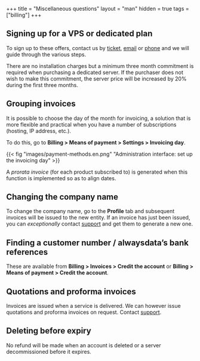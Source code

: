 +++
title = "Miscellaneous questions"
layout = "man"
hidden = true
tags = ["billing"]
+++

## Signing up for a VPS or dedicated plan

To sign up to these offers, contact us by [ticket](https://admin.alwaysdata.com/support/add/), [email](https://www.alwaysdata.com/fr/#contact) or [phone](tel:0184162340) and we will guide through the various steps.

There are no installation charges but a minimum three month commitment is required when purchasing a dedicated server. If the purchaser does not wish to make this commitment, the server price will be increased by 20% during the first three months.

## Grouping invoices

It is possible to choose the day of the month for invoicing, a solution that is more flexible and practical when you have a number of subscriptions (hosting, IP address, etc.).

To do this, go to **Billing > Means of payment > Settings > Invoicing day**.

{{< fig "images/payment-methods.en.png" "Administration interface: set up the invoicing day" >}}

A *prorata invoice* (for each product subscribed to) is generated when this function is implemented so as to align dates.

## Changing the company name

To change the company name, go to the **Profile** tab and subsequent invoices will be issued to the new entity. If an invoice has just been issued, you can *exceptionally* contact [support](https://admin.alwaysdata.com/support/add) and get them to generate a new one.

## Finding a customer number / alwaysdata’s bank references

These are available from **Billing > Invoices > Credit the account** or **Billing > Means of payment > Credit the account**.

## Quotations and proforma invoices

Invoices are issued when a service is delivered. We can however issue quotations and proforma invoices on request. Contact [support](https://admin.alwaysdata.com/support/add).

## Deleting before expiry

No refund will be made when an account is deleted or a server decommissioned before it expires.

